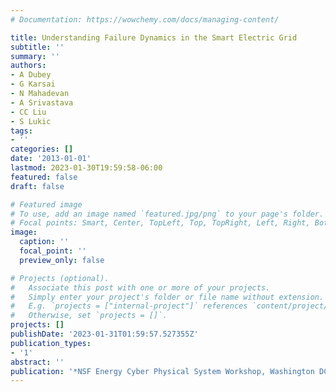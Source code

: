 ```yaml
---
# Documentation: https://wowchemy.com/docs/managing-content/

title: Understanding Failure Dynamics in the Smart Electric Grid
subtitle: ''
summary: ''
authors:
- A Dubey
- G Karsai
- N Mahadevan
- A Srivastava
- CC Liu
- S Lukic
tags:
- ''
categories: []
date: '2013-01-01'
lastmod: 2023-01-30T19:59:58-06:00
featured: false
draft: false

# Featured image
# To use, add an image named `featured.jpg/png` to your page's folder.
# Focal points: Smart, Center, TopLeft, Top, TopRight, Left, Right, BottomLeft, Bottom, BottomRight.
image:
  caption: ''
  focal_point: ''
  preview_only: false

# Projects (optional).
#   Associate this post with one or more of your projects.
#   Simply enter your project's folder or file name without extension.
#   E.g. `projects = ["internal-project"]` references `content/project/deep-learning/index.md`.
#   Otherwise, set `projects = []`.
projects: []
publishDate: '2023-01-31T01:59:57.527355Z'
publication_types:
- '1'
abstract: ''
publication: '*NSF Energy Cyber Physical System Workshop, Washington DC*'
---
```

